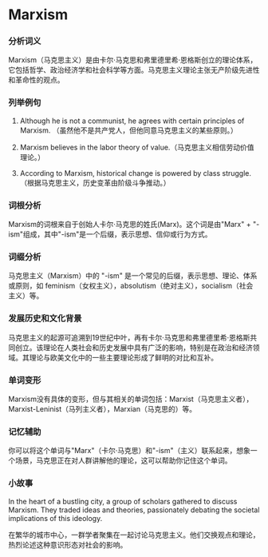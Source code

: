 # Marxism

### 分析词义

  

Marxism（马克思主义）是由卡尔·马克思和弗里德里希·恩格斯创立的理论体系，它包括哲学、政治经济学和社会科学等方面。马克思主义理论主张无产阶级先进性和革命性的观点。

  

### 列举例句

  

1.  Although he is not a communist, he agrees with certain principles of Marxism. （虽然他不是共产党人，但他同意马克思主义的某些原则。）
    
      
    
2.  Marxism believes in the labor theory of value.（马克思主义相信劳动价值理论。）
    
      
    
3.  According to Marxism, historical change is powered by class struggle.（根据马克思主义，历史变革由阶级斗争推动。）
    
      
    

  

### 词根分析

  

Marxism的词根来自于创始人卡尔·马克思的姓氏(Marx)。这个词是由"Marx" + "-ism"组成，其中"-ism"是一个后缀，表示思想、信仰或行为方式。

  

### 词缀分析

  

马克思主义（Marxism）中的 "-ism" 是一个常见的后缀，表示思想、理论、体系或原则，如 feminism（女权主义），absolutism（绝对主义），socialism（社会主义）等。

  

### 发展历史和文化背景

  

马克思主义的起源可追溯到19世纪中叶，再有卡尔·马克思和弗里德里希·恩格斯共同创立。该理论在人类社会和历史发展中具有广泛的影响，特别是在政治和经济领域。其理论与欧美文化中的一些主要理论形成了鲜明的对比和互补。

  

### 单词变形

  

Marxism没有具体的变形，但与其相关的单词包括：Marxist（马克思主义者），Marxist-Leninist（马列主义者），Marxian（马克思的）等。

  

### 记忆辅助

  

你可以将这个单词与"Marx"（卡尔·马克思）和"-ism"（主义）联系起来，想象一个场景，马克思正在对人群讲解他的理论，这可以帮助你记住这个单词。

  

### 小故事

  

In the heart of a bustling city, a group of scholars gathered to discuss Marxism. They traded ideas and theories, passionately debating the societal implications of this ideology.

  

在繁华的城市中心，一群学者聚集在一起讨论马克思主义。他们交换观点和理论，热烈论述这种意识形态对社会的影响。
